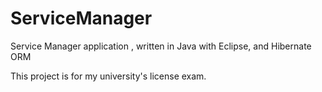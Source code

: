 # ServiceManager
Service Manager application , written in Java with Eclipse, and Hibernate ORM

This project is for my university's license exam.

